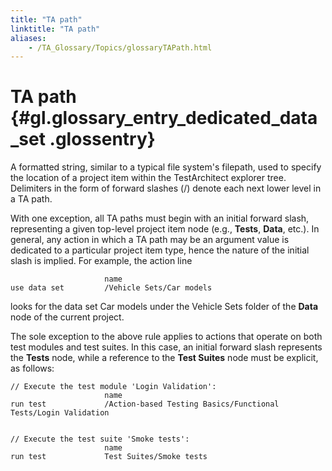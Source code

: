 ```yaml
--- 
title: "TA path"
linktitle: "TA path"
aliases: 
    - /TA_Glossary/Topics/glossaryTAPath.html
---
```

# TA path {#gl.glossary_entry_dedicated_data_set .glossentry}

A formatted string, similar to a typical file system's filepath, used to specify the location of a project item within the TestArchitect explorer tree. Delimiters in the form of forward slashes \(/\) denote each next lower level in a TA path.

With one exception, all TA paths must begin with an initial forward slash, representing a given top-level project item node \(e.g., **Tests**, **Data**, etc.\). In general, any action in which a TA path may be an argument value is dedicated to a particular project item type, hence the nature of the initial slash is implied. For example, the action line

```
                     name          
use data set         /Vehicle Sets/Car models
```

looks for the data set Car models under the Vehicle Sets folder of the **Data** node of the current project.

The sole exception to the above rule applies to actions that operate on both test modules and test suites. In this case, an initial forward slash represents the **Tests** node, while a reference to the **Test Suites** node must be explicit, as follows:

```
// Execute the test module 'Login Validation':
                     name
run test             /Action-based Testing Basics/Functional Tests/Login Validation


// Execute the test suite 'Smoke tests':
                     name
run test             Test Suites/Smoke tests
```

